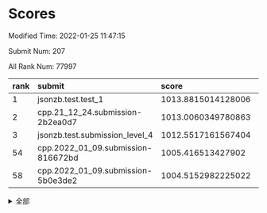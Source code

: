 # Scores

Modified Time: 2022-01-25 11:47:15

Submit Num: 207

All Rank Num: 77997

| rank |               submit               |       score        |       sigma        | pk_num |
| :--- | :--------------------------------- | :----------------- | :----------------- | :----- |
| 1    | jsonzb.test.test_1                 | 1013.8815014128006 | 0.8310547423861737 | 1509   |
| 2    | cpp.21_12_24.submission-2b2ea0d7   | 1013.0060349780863 | 0.8031856105967685 | 1511   |
| 3    | jsonzb.test.submission_level_4     | 1012.5517161567404 | 0.8092364925615467 | 1509   |
| 54   | cpp.2022_01_09.submission-816672bd | 1005.416513427902  | 0.7297656290804901 | 1512   |
| 58   | cpp.2022_01_09.submission-5b0e3de2 | 1004.5152982225022 | 0.7175689626100511 | 1509   |


<details>
<summary>全部</summary>

| rank |                 submit                 |       score        |       sigma        | pk_num |
| :--- | :------------------------------------- | :----------------- | :----------------- | :----- |
| 1    | jsonzb.test.test_1                     | 1013.8815014128006 | 0.8310547423861737 | 1509   |
| 2    | cpp.21_12_24.submission-2b2ea0d7       | 1013.0060349780863 | 0.8031856105967685 | 1511   |
| 3    | jsonzb.test.submission_level_4         | 1012.5517161567404 | 0.8092364925615467 | 1509   |
| 4    | gobigger.level_3.submission_level_3_41 | 1012.1971940843696 | 0.7921859057160612 | 1512   |
| 5    | gobigger.level_3.submission_level_3_42 | 1011.2747510213208 | 0.755126447327582  | 1507   |
| 6    | gobigger.level_3.submission_level_3_37 | 1011.2343551649664 | 0.7531679575477656 | 1509   |
| 7    | gobigger.level_3.submission_level_3_9  | 1011.2045598459418 | 0.803025396381751  | 1507   |
| 8    | gobigger.level_3.submission_level_3_33 | 1011.1640904822422 | 0.7748948199935495 | 1510   |
| 9    | gobigger.level_3.submission_level_3_5  | 1011.1528345497018 | 0.7616928480162908 | 1512   |
| 10   | gobigger.level_3.submission_level_3_39 | 1011.1507395686479 | 0.7684864223333666 | 1508   |
| 11   | gobigger.level_3.submission_level_3_19 | 1011.1459340536932 | 0.7650064086202839 | 1507   |
| 12   | gobigger.level_3.submission_level_3_27 | 1011.1440207848807 | 0.7752885281779884 | 1504   |
| 13   | gobigger.level_3.submission_level_3_21 | 1011.0277717869772 | 0.759867990115658  | 1504   |
| 14   | gobigger.level_3.submission_level_3_43 | 1010.9822196861023 | 0.7480160154811567 | 1511   |
| 15   | gobigger.level_3.submission_level_3_12 | 1010.7254945236488 | 0.7639043260014984 | 1506   |
| 16   | gobigger.level_3.submission_level_3_3  | 1010.7145313099574 | 0.7525174990699087 | 1513   |
| 17   | gobigger.level_3.submission_level_3_11 | 1010.5742457122655 | 0.7406814708260842 | 1503   |
| 18   | gobigger.level_3.submission_level_3_30 | 1010.494161955471  | 0.750131387034338  | 1508   |
| 19   | gobigger.level_3.submission_level_3_35 | 1010.418065276869  | 0.7531410263271942 | 1511   |
| 20   | gobigger.level_3.submission_level_3_14 | 1010.3654420139337 | 0.7489851042763863 | 1508   |
| 21   | gobigger.level_3.submission_level_3_44 | 1010.3395378313343 | 0.7538337117390322 | 1509   |
| 22   | gobigger.level_3.submission_level_3_6  | 1010.2758167287009 | 0.7399321872715873 | 1509   |
| 23   | gobigger.level_3.submission_level_3_4  | 1010.2417534715661 | 0.7569800190150225 | 1507   |
| 24   | gobigger.level_3.submission_level_3_47 | 1010.202911776735  | 0.7675546325411305 | 1506   |
| 25   | gobigger.level_3.submission_level_3_1  | 1010.1776041671443 | 0.7391126394659981 | 1507   |
| 26   | gobigger.level_3.submission_level_3_10 | 1010.0603533490303 | 0.7689235126437807 | 1506   |
| 27   | gobigger.level_3.submission_level_3_28 | 1010.0496594224618 | 0.7555013650691507 | 1508   |
| 28   | gobigger.level_3.submission_level_3_40 | 1010.0485039989755 | 0.7301520603488924 | 1508   |
| 29   | gobigger.level_3.submission_level_3_38 | 1010.0472966627284 | 0.7844951469047222 | 1510   |
| 30   | gobigger.level_3.submission_level_3_18 | 1009.9799248982694 | 0.7694523383302386 | 1507   |
| 31   | gobigger.level_3.submission_level_3_31 | 1009.90183305951   | 0.7687455799085521 | 1511   |
| 32   | gobigger.level_3.submission_level_3_13 | 1009.7950948539312 | 0.7414969041102794 | 1507   |
| 33   | gobigger.level_3.submission_level_3_48 | 1009.7807467158036 | 0.7780077814839019 | 1503   |
| 34   | gobigger.level_3.submission_level_3_29 | 1009.6733390557761 | 0.7405568630255875 | 1508   |
| 35   | gobigger.level_3.submission_level_3_46 | 1009.5827129510978 | 0.7495516328219851 | 1508   |
| 36   | gobigger.level_3.submission_level_3_22 | 1009.5696078926773 | 0.7685670635157821 | 1507   |
| 37   | gobigger.level_3.submission_level_3_7  | 1009.5219956865697 | 0.7777588319120253 | 1508   |
| 38   | gobigger.level_3.submission_level_3_24 | 1009.427556106698  | 0.7193729646583882 | 1507   |
| 39   | gobigger.level_3.submission_level_3_34 | 1009.4116490482131 | 0.7345008345927881 | 1510   |
| 40   | gobigger.level_3.submission_level_3_2  | 1009.380271859034  | 0.7536783316968989 | 1501   |
| 41   | gobigger.level_3.submission_level_3_23 | 1009.3447340116242 | 0.77141936167428   | 1504   |
| 42   | gobigger.level_3.submission_level_3_49 | 1009.312718471622  | 0.7876433226845843 | 1497   |
| 43   | gobigger.level_3.submission_level_3_32 | 1009.1126022675084 | 0.7509948592027869 | 1504   |
| 44   | gobigger.level_3.submission_level_3_26 | 1009.0571654147901 | 0.7546729534205032 | 1508   |
| 45   | gobigger.level_3.submission_level_3_17 | 1009.029944167704  | 0.7419602470450354 | 1506   |
| 46   | gobigger.level_3.submission_level_3_45 | 1009.0242116920297 | 0.7434397514115335 | 1511   |
| 47   | gobigger.level_3.submission_level_3_16 | 1008.8958090511007 | 0.7500882984559505 | 1509   |
| 48   | gobigger.level_3.submission_level_3_25 | 1008.8650931675327 | 0.7460337091093345 | 1507   |
| 49   | gobigger.level_3.submission_level_3_0  | 1008.8568495361425 | 0.7488363096668919 | 1508   |
| 50   | gobigger.level_3.submission_level_3_20 | 1008.8351105267297 | 0.7370212317552701 | 1506   |
| 51   | gobigger.level_3.submission_level_3_8  | 1008.7847870809815 | 0.7455781270852814 | 1510   |
| 52   | gobigger.level_3.submission_level_3_36 | 1008.487925485938  | 0.7489556417016779 | 1505   |
| 53   | gobigger.level_3.submission_level_3_15 | 1007.0613878961902 | 0.7278099687285584 | 1508   |
| 54   | cpp.2022_01_09.submission-816672bd     | 1005.416513427902  | 0.7297656290804901 | 1512   |
| 55   | gobigger.level_1.submission_level_1_26 | 1005.2745637508481 | 0.7278258352689083 | 1508   |
| 56   | gobigger.level_1.submission_level_1_40 | 1005.1598297516987 | 0.7444063573860229 | 1507   |
| 57   | gobigger.level_1.submission_level_1_16 | 1004.5810459448745 | 0.7273690263750223 | 1508   |
| 58   | cpp.2022_01_09.submission-5b0e3de2     | 1004.5152982225022 | 0.7175689626100511 | 1509   |
| 59   | gobigger.level_1.submission_level_1_36 | 1004.4217160899215 | 0.7282213369159778 | 1501   |
| 60   | gobigger.level_1.submission_level_1_3  | 1004.4156914599928 | 0.7044457627443087 | 1504   |
| 61   | gobigger.level_1.submission_level_1_18 | 1004.3586370737859 | 0.7183303500230441 | 1504   |
| 62   | gobigger.level_1.submission_level_1_41 | 1004.3371073649453 | 0.7296690465450224 | 1511   |
| 63   | gobigger.level_1.submission_level_1_43 | 1004.2741779613444 | 0.7306581783831181 | 1505   |
| 64   | gobigger.level_1.submission_level_1_46 | 1004.1354802117421 | 0.7089211760829336 | 1508   |
| 65   | gobigger.level_1.submission_level_1_37 | 1003.9486186758472 | 0.7020760622332646 | 1511   |
| 66   | gobigger.level_1.submission_level_1_2  | 1003.8387029209943 | 0.7154151786790144 | 1508   |
| 67   | gobigger.level_1.submission_level_1_28 | 1003.8088900785061 | 0.7122666248866967 | 1507   |
| 68   | gobigger.level_1.submission_level_1_34 | 1003.7927975243043 | 0.7147559371993907 | 1509   |
| 69   | gobigger.level_1.submission_level_1_10 | 1003.7498923768846 | 0.7382712680845289 | 1508   |
| 70   | gobigger.level_1.submission_level_1_45 | 1003.727103912093  | 0.7067116256539073 | 1505   |
| 71   | gobigger.level_1.submission_level_1_19 | 1003.7044066399425 | 0.7210259393568366 | 1509   |
| 72   | gobigger.level_1.submission_level_1_21 | 1003.6981324443058 | 0.7114221076514946 | 1505   |
| 73   | gobigger.level_1.submission_level_1_31 | 1003.664930408276  | 0.7278731291804542 | 1499   |
| 74   | gobigger.level_1.submission_level_1_49 | 1003.6148033961623 | 0.7108718563976971 | 1504   |
| 75   | gobigger.level_1.submission_level_1_47 | 1003.5817371872491 | 0.7173758900517805 | 1506   |
| 76   | gobigger.level_1.submission_level_1_4  | 1003.5648132128744 | 0.7163912894043298 | 1506   |
| 77   | gobigger.level_1.submission_level_1_17 | 1003.5354895520038 | 0.7207167236396337 | 1509   |
| 78   | gobigger.level_1.submission_level_1_25 | 1003.4813872041914 | 0.7198748454427484 | 1510   |
| 79   | gobigger.level_1.submission_level_1_30 | 1003.4797682795872 | 0.7124544808910597 | 1505   |
| 80   | gobigger.level_1.submission_level_1_22 | 1003.4144727325697 | 0.7227363144159709 | 1506   |
| 81   | gobigger.level_1.submission_level_1_48 | 1003.3919414871059 | 0.7250661491145105 | 1507   |
| 82   | gobigger.level_1.submission_level_1_6  | 1003.3431379579861 | 0.7115128117224019 | 1501   |
| 83   | gobigger.level_1.submission_level_1_20 | 1003.266696523324  | 0.7207869588517754 | 1505   |
| 84   | gobigger.level_1.submission_level_1_1  | 1003.1848465764403 | 0.7068386861611141 | 1503   |
| 85   | gobigger.level_1.submission_level_1_8  | 1003.0565321309894 | 0.7110774384214154 | 1511   |
| 86   | gobigger.level_1.submission_level_1_35 | 1002.9552322852628 | 0.7197101411966216 | 1507   |
| 87   | gobigger.level_1.submission_level_1_32 | 1002.9350110905648 | 0.716659148451223  | 1507   |
| 88   | gobigger.level_1.submission_level_1_11 | 1002.8305623761645 | 0.7161380936200419 | 1510   |
| 89   | gobigger.level_1.submission_level_1_15 | 1002.8119712101371 | 0.7250524434625987 | 1511   |
| 90   | gobigger.level_1.submission_level_1_23 | 1002.6708859163492 | 0.7094245273416285 | 1504   |
| 91   | gobigger.level_1.submission_level_1_42 | 1002.5591906051965 | 0.7205721977522815 | 1508   |
| 92   | gobigger.level_1.submission_level_1_27 | 1002.5342760819053 | 0.7210646355904063 | 1507   |
| 93   | gobigger.level_1.submission_level_1_33 | 1002.4143469637092 | 0.7204698719913167 | 1504   |
| 94   | gobigger.level_1.submission_level_1_24 | 1002.3287891770691 | 0.7151570700421149 | 1508   |
| 95   | gobigger.level_1.submission_level_1_44 | 1002.2891765881081 | 0.7075703853634552 | 1510   |
| 96   | gobigger.level_1.submission_level_1_13 | 1002.280220427699  | 0.7298175529451473 | 1511   |
| 97   | gobigger.level_1.submission_level_1_12 | 1002.2419938750885 | 0.7207560390517633 | 1508   |
| 98   | gobigger.level_1.submission_level_1_5  | 1002.2135086177763 | 0.7272930641321862 | 1508   |
| 99   | gobigger.level_1.submission_level_1_29 | 1002.1881993741298 | 0.7129684702219431 | 1509   |
| 100  | gobigger.level_1.submission_level_1_14 | 1002.1284435896422 | 0.7161469495791164 | 1503   |
| 101  | gobigger.level_1.submission_level_1_39 | 1002.0917807333624 | 0.7214321459780673 | 1506   |
| 102  | gobigger.level_1.submission_level_1_9  | 1002.0663943701944 | 0.7208065972892219 | 1506   |
| 103  | gobigger.level_1.submission_level_1_7  | 1001.7984927792721 | 0.7134673507701493 | 1509   |
| 104  | gobigger.level_1.submission_level_1_38 | 1001.7478008680025 | 0.7136734226576946 | 1508   |
| 105  | gobigger.level_1.submission_level_1_0  | 1001.3576344623883 | 0.7145125804040475 | 1505   |
| 106  | gobigger.random.submission_random_33   | 996.9037438160785  | 0.7132841659334294 | 1508   |
| 107  | gobigger.random.submission_random_40   | 996.8989167455287  | 0.707262774570783  | 1512   |
| 108  | gobigger.random.submission_random_32   | 996.8489881097378  | 0.7339657131030136 | 1507   |
| 109  | gobigger.random.submission_random_26   | 996.8113667251015  | 0.7232851686277444 | 1508   |
| 110  | gobigger.random.submission_random_31   | 996.6951497172676  | 0.7079965580950348 | 1506   |
| 111  | gobigger.random.submission_random_19   | 996.6524111568604  | 0.7062394577150498 | 1506   |
| 112  | gobigger.random.submission_random_20   | 996.6071092433875  | 0.7055947628609601 | 1504   |
| 113  | gobigger.random.submission_random_37   | 996.5739750320532  | 0.7120861508134891 | 1508   |
| 114  | gobigger.random.submission_random_6    | 996.4247890937762  | 0.7154330446918071 | 1508   |
| 115  | gobigger.random.submission_random_36   | 996.3934736662418  | 0.7125876727362255 | 1505   |
| 116  | gobigger.random.submission_random_42   | 996.3895071040264  | 0.7056819237659264 | 1512   |
| 117  | gobigger.random.submission_random_48   | 996.3435783026725  | 0.7109364512414434 | 1507   |
| 118  | gobigger.random.submission_random_8    | 996.3184470747811  | 0.7181346679404378 | 1508   |
| 119  | gobigger.random.submission_random_0    | 996.3178921395925  | 0.7206672779393932 | 1505   |
| 120  | gobigger.random.submission_random_43   | 996.3070882550272  | 0.7263528354935882 | 1508   |
| 121  | gobigger.random.submission_random_25   | 996.1794638714026  | 0.6941855335194473 | 1510   |
| 122  | gobigger.random.submission_random_46   | 996.1266286854553  | 0.7145114703231895 | 1507   |
| 123  | gobigger.random.submission_random_11   | 996.0345587768993  | 0.6976464522519839 | 1506   |
| 124  | gobigger.random.submission_random_4    | 996.0068160682675  | 0.7178955264236077 | 1505   |
| 125  | gobigger.random.submission_random_34   | 996.0051269038544  | 0.7088282476516017 | 1510   |
| 126  | gobigger.random.submission_random_47   | 995.8921980424236  | 0.7251069988570988 | 1507   |
| 127  | gobigger.random.submission_random_22   | 995.8358024536302  | 0.710546086123093  | 1506   |
| 128  | gobigger.random.submission_random_5    | 995.8165251422445  | 0.7065368217828562 | 1510   |
| 129  | gobigger.random.submission_random_18   | 995.753574444084   | 0.6994741499391004 | 1507   |
| 130  | gobigger.random.submission_random_29   | 995.7439782286377  | 0.7233814736227152 | 1507   |
| 131  | gobigger.random.submission_random_14   | 995.7390801063083  | 0.710009722749055  | 1505   |
| 132  | gobigger.random.submission_random_1    | 995.7349105077851  | 0.7020011020956262 | 1507   |
| 133  | gobigger.random.submission_random_24   | 995.7226735653169  | 0.7142381991627467 | 1510   |
| 134  | gobigger.random.submission_random_10   | 995.7156635447556  | 0.707444255456267  | 1507   |
| 135  | gobigger.random.submission_random_21   | 995.708606594807   | 0.7215505539320249 | 1505   |
| 136  | gobigger.random.submission_random_49   | 995.6623282958722  | 0.7278634314563652 | 1507   |
| 137  | gobigger.random.submission_random_3    | 995.6430610369274  | 0.7007452947013023 | 1505   |
| 138  | gobigger.random.submission_random_41   | 995.5681922149132  | 0.7175004727659612 | 1503   |
| 139  | gobigger.random.submission_random_30   | 995.5593825819303  | 0.7092456539268644 | 1504   |
| 140  | gobigger.random.submission_random_45   | 995.5332682539477  | 0.7131616203318856 | 1509   |
| 141  | gobigger.random.submission_random_9    | 995.5210572714421  | 0.703957145982416  | 1505   |
| 142  | gobigger.random.submission_random_7    | 995.4920782210359  | 0.7121658487192514 | 1509   |
| 143  | gobigger.random.submission_random_2    | 995.4809863344734  | 0.7172368675461087 | 1508   |
| 144  | gobigger.random.submission_random_17   | 995.4590384945244  | 0.725958783320252  | 1503   |
| 145  | gobigger.random.submission_random_27   | 995.4205616843662  | 0.7236361010745933 | 1505   |
| 146  | gobigger.random.submission_random_35   | 995.3961488328816  | 0.7303241763975764 | 1510   |
| 147  | gobigger.random.submission_random_23   | 995.3783555439511  | 0.7116060071970535 | 1505   |
| 148  | gobigger.random.submission_random_44   | 995.2306260028547  | 0.7062505583789149 | 1502   |
| 149  | gobigger.random.submission_random_39   | 995.2062711336347  | 0.7221547374638407 | 1512   |
| 150  | gobigger.random.submission_random_12   | 995.2055332294568  | 0.7159802718290287 | 1511   |
| 151  | gobigger.random.submission_random_28   | 995.0521734177329  | 0.7108717801681614 | 1507   |
| 152  | gobigger.random.submission_random_13   | 994.8882672264323  | 0.719304496962043  | 1507   |
| 153  | gobigger.random.submission_random_15   | 994.8471421978957  | 0.7054486297448807 | 1509   |
| 154  | gobigger.random.submission_random_16   | 994.3659549103661  | 0.7113047320380196 | 1500   |
| 155  | gobigger.random.submission_random_38   | 994.329985908389   | 0.7021619169646477 | 1503   |
| 156  | gobigger.level_2.submission_level_2_43 | 993.979659781578   | 0.7314548283527951 | 1505   |
| 157  | gobigger.level_2.submission_level_2_32 | 993.3830343389264  | 0.7203601176523211 | 1507   |
| 158  | gobigger.level_2.submission_level_2_30 | 993.2872421252255  | 0.7494840463821608 | 1507   |
| 159  | gobigger.level_2.submission_level_2_45 | 993.2194716694805  | 0.7698646618547318 | 1504   |
| 160  | gobigger.level_2.submission_level_2_10 | 992.9876442181204  | 0.7448661937346278 | 1506   |
| 161  | gobigger.level_2.submission_level_2_9  | 992.9838880041375  | 0.7430935076482609 | 1509   |
| 162  | gobigger.level_2.submission_level_2_2  | 992.963020160223   | 0.7234976498778423 | 1506   |
| 163  | gobigger.level_2.submission_level_2_0  | 992.9278557643447  | 0.7249799924743097 | 1509   |
| 164  | gobigger.level_2.submission_level_2_42 | 992.8508573822787  | 0.7502334401740736 | 1505   |
| 165  | gobigger.level_2.submission_level_2_28 | 992.8010077248122  | 0.7593051444676193 | 1508   |
| 166  | gobigger.level_2.submission_level_2_12 | 992.7843103713129  | 0.7387985127402734 | 1503   |
| 167  | gobigger.level_2.submission_level_2_5  | 992.7121264631785  | 0.7385333282557557 | 1506   |
| 168  | gobigger.level_2.submission_level_2_4  | 992.6988398181505  | 0.7356920676023591 | 1503   |
| 169  | gobigger.level_2.submission_level_2_23 | 992.6857881298929  | 0.7299239142057078 | 1503   |
| 170  | gobigger.level_2.submission_level_2_26 | 992.6617235733688  | 0.7274479704948427 | 1507   |
| 171  | gobigger.level_2.submission_level_2_13 | 992.5098552972596  | 0.7245020788271404 | 1509   |
| 172  | gobigger.level_2.submission_level_2_24 | 992.4323732154711  | 0.7471036676780615 | 1509   |
| 173  | gobigger.level_2.submission_level_2_19 | 992.4315286428152  | 0.748979955898849  | 1511   |
| 174  | gobigger.level_2.submission_level_2_22 | 992.4120647898557  | 0.7235244430672695 | 1505   |
| 175  | gobigger.level_2.submission_level_2_3  | 992.3946355425587  | 0.7387085096856711 | 1505   |
| 176  | gobigger.level_2.submission_level_2_49 | 992.1628677119925  | 0.738224733215118  | 1507   |
| 177  | gobigger.level_2.submission_level_2_38 | 992.127687385658   | 0.754496240275156  | 1507   |
| 178  | gobigger.level_2.submission_level_2_47 | 992.0979271660019  | 0.7280347629258964 | 1507   |
| 179  | gobigger.level_2.submission_level_2_15 | 992.0637085150116  | 0.7415802911267297 | 1505   |
| 180  | gobigger.level_2.submission_level_2_8  | 992.0634388015268  | 0.7435464999747492 | 1509   |
| 181  | gobigger.level_2.submission_level_2_46 | 991.9620499751559  | 0.7484519604500046 | 1506   |
| 182  | gobigger.level_2.submission_level_2_36 | 991.8771687262138  | 0.7600084271850914 | 1509   |
| 183  | gobigger.level_2.submission_level_2_44 | 991.8433756974076  | 0.7357990445575222 | 1508   |
| 184  | gobigger.level_2.submission_level_2_17 | 991.7484543242912  | 0.7360059976397165 | 1504   |
| 185  | gobigger.level_2.submission_level_2_33 | 991.6756372620702  | 0.7423892396223323 | 1510   |
| 186  | gobigger.level_2.submission_level_2_20 | 991.628752273962   | 0.7696947867768621 | 1502   |
| 187  | gobigger.level_2.submission_level_2_11 | 991.6251384912946  | 0.7447928729711456 | 1509   |
| 188  | gobigger.level_2.submission_level_2_48 | 991.5509346263165  | 0.7460330521639235 | 1512   |
| 189  | gobigger.level_2.submission_level_2_31 | 991.4959109656842  | 0.7547563055955704 | 1510   |
| 190  | gobigger.level_2.submission_level_2_40 | 991.4544043741419  | 0.7615207239197698 | 1506   |
| 191  | gobigger.level_2.submission_level_2_1  | 991.4033040589899  | 0.7417674886717627 | 1507   |
| 192  | gobigger.level_2.submission_level_2_34 | 991.3218289620122  | 0.7424684430709161 | 1508   |
| 193  | gobigger.level_2.submission_level_2_14 | 991.12739563866    | 0.7518595072205926 | 1507   |
| 194  | gobigger.level_2.submission_level_2_41 | 991.126278663825   | 0.7663241751235547 | 1504   |
| 195  | gobigger.level_2.submission_level_2_39 | 991.1221642759541  | 0.7397340965131222 | 1511   |
| 196  | gobigger.level_2.submission_level_2_21 | 991.1014923106083  | 0.7333677208535408 | 1510   |
| 197  | gobigger.level_2.submission_level_2_25 | 991.101083043153   | 0.7426477581884997 | 1511   |
| 198  | gobigger.level_2.submission_level_2_18 | 991.0941871712234  | 0.7491543309034343 | 1510   |
| 199  | gobigger.level_2.submission_level_2_7  | 990.9185820074688  | 0.7481753989850305 | 1512   |
| 200  | gobigger.level_2.submission_level_2_27 | 990.8917362963268  | 0.7648090727689087 | 1509   |
| 201  | gobigger.level_2.submission_level_2_37 | 990.8227830011576  | 0.7590188717837494 | 1509   |
| 202  | gobigger.level_2.submission_level_2_29 | 990.6274974168952  | 0.7706592240996675 | 1506   |
| 203  | gobigger.level_2.submission_level_2_35 | 990.5616457369629  | 0.7473979064950296 | 1510   |
| 204  | gobigger.level_2.submission_level_2_16 | 990.5513135746073  | 0.7626971205843095 | 1507   |
| 205  | gobigger.level_2.submission_level_2_6  | 990.4337456114855  | 0.749916183095661  | 1509   |
| 206  | gobigger.none.submission_none_0        | 976.7823634266059  | 1.379672311367494  | 1510   |
| 207  | gobigger.none.submission_none_1        | 976.3992880689912  | 1.414684319875879  | 1509   |

</details>
